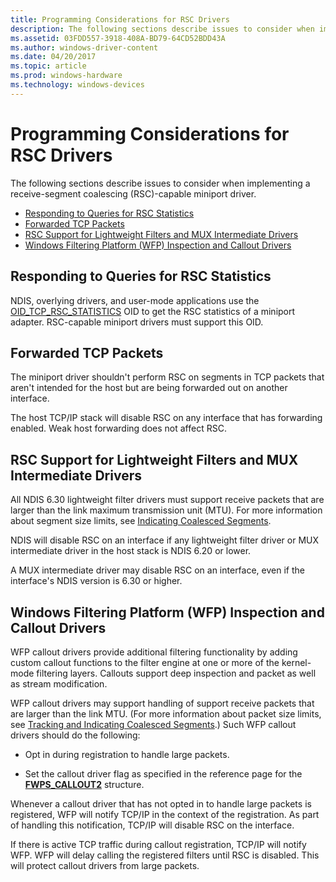 ```yaml
---
title: Programming Considerations for RSC Drivers
description: The following sections describe issues to consider when implementing a receive-segment coalescing (RSC)-capable miniport driver.
ms.assetid: 03FDD557-3918-408A-BD79-64CD52BDD43A
ms.author: windows-driver-content
ms.date: 04/20/2017
ms.topic: article
ms.prod: windows-hardware
ms.technology: windows-devices
---
```


# Programming Considerations for RSC Drivers


The following sections describe issues to consider when implementing a receive-segment coalescing (RSC)-capable miniport driver.

-   [Responding to Queries for RSC Statistics](#responding-to-queries-for-rsc-statistics)
-   [Forwarded TCP Packets](#forwarded-tcp-packets)
-   [RSC Support for Lightweight Filters and MUX Intermediate Drivers](#rsc-support-for-lightweight-filters-and-mux-intermediate-drivers)
-   [Windows Filtering Platform (WFP) Inspection and Callout Drivers](#windows-filtering-platform-wfp-inspection-and-callout-drivers)

## Responding to Queries for RSC Statistics


NDIS, overlying drivers, and user-mode applications use the [OID\_TCP\_RSC\_STATISTICS](https://msdn.microsoft.com/library/windows/hardware/hh451929) OID to get the RSC statistics of a miniport adapter. RSC-capable miniport drivers must support this OID.

## Forwarded TCP Packets


The miniport driver shouldn't perform RSC on segments in TCP packets that aren't intended for the host but are being forwarded out on another interface.

The host TCP/IP stack will disable RSC on any interface that has forwarding enabled. Weak host forwarding does not affect RSC.

## RSC Support for Lightweight Filters and MUX Intermediate Drivers


All NDIS 6.30 lightweight filter drivers must support receive packets that are larger than the link maximum transmission unit (MTU). For more information about segment size limits, see [Indicating Coalesced Segments](indicating-coalesced-segments.md).

NDIS will disable RSC on an interface if any lightweight filter driver or MUX intermediate driver in the host stack is NDIS 6.20 or lower.

A MUX intermediate driver may disable RSC on an interface, even if the interface's NDIS version is 6.30 or higher.

## Windows Filtering Platform (WFP) Inspection and Callout Drivers


WFP callout drivers provide additional filtering functionality by adding custom callout functions to the filter engine at one or more of the kernel-mode filtering layers. Callouts support deep inspection and packet as well as stream modification.

WFP callout drivers may support handling of support receive packets that are larger than the link MTU. (For more information about packet size limits, see [Tracking and Indicating Coalesced Segments](https://msdn.microsoft.com/library/windows/hardware/jj853326).) Such WFP callout drivers should do the following:

-   Opt in during registration to handle large packets.

-   Set the callout driver flag as specified in the reference page for the [**FWPS\_CALLOUT2**](https://msdn.microsoft.com/library/windows/hardware/hh439700) structure.

Whenever a callout driver that has not opted in to handle large packets is registered, WFP will notify TCP/IP in the context of the registration. As part of handling this notification, TCP/IP will disable RSC on the interface.

If there is active TCP traffic during callout registration, TCP/IP will notify WFP. WFP will delay calling the registered filters until RSC is disabled. This will protect callout drivers from large packets.

 

 





